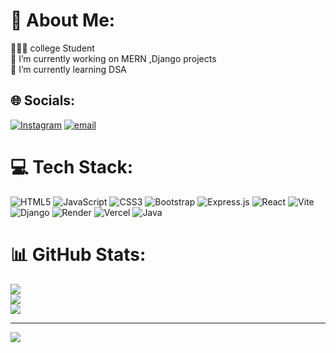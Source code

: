 # 💫 About Me:
👨🏿‍🎓 college Student<br>🔭 I’m currently working on MERN ,Django projects<br>🌱 I’m currently learning DSA


## 🌐 Socials:
[![Instagram](https://img.shields.io/badge/Instagram-%23E4405F.svg?logo=Instagram&logoColor=white)](https://instagram.com/x3__dharxnish__/) [![email](https://img.shields.io/badge/Email-D14836?logo=gmail&logoColor=white)](mailto:Dharanishwar.2006@gmail.com) 

# 💻 Tech Stack:
![HTML5](https://img.shields.io/badge/html5-%23E34F26.svg?style=for-the-badge&logo=html5&logoColor=white) ![JavaScript](https://img.shields.io/badge/javascript-%23323330.svg?style=for-the-badge&logo=javascript&logoColor=%23F7DF1E) ![CSS3](https://img.shields.io/badge/css3-%231572B6.svg?style=for-the-badge&logo=css3&logoColor=white) ![Bootstrap](https://img.shields.io/badge/bootstrap-%238511FA.svg?style=for-the-badge&logo=bootstrap&logoColor=white) ![Express.js](https://img.shields.io/badge/express.js-%23404d59.svg?style=for-the-badge&logo=express&logoColor=%2361DAFB) ![React](https://img.shields.io/badge/react-%2320232a.svg?style=for-the-badge&logo=react&logoColor=%2361DAFB) ![Vite](https://img.shields.io/badge/vite-%23646CFF.svg?style=for-the-badge&logo=vite&logoColor=white) ![Django](https://img.shields.io/badge/django-%23092E20.svg?style=for-the-badge&logo=django&logoColor=white) ![Render](https://img.shields.io/badge/Render-%46E3B7.svg?style=for-the-badge&logo=render&logoColor=white) ![Vercel](https://img.shields.io/badge/vercel-%23000000.svg?style=for-the-badge&logo=vercel&logoColor=white) ![Java](https://img.shields.io/badge/java-%23ED8B00.svg?style=for-the-badge&logo=openjdk&logoColor=white)
# 📊 GitHub Stats:
![](https://github-readme-stats.vercel.app/api?username=Dharanish-2006&theme=gotham&hide_border=false&include_all_commits=false&count_private=false)<br/>
![](https://nirzak-streak-stats.vercel.app/?user=Dharanish-2006&theme=gotham&hide_border=false)<br/>
![](https://github-readme-stats.vercel.app/api/top-langs/?username=Dharanish-2006&theme=gotham&hide_border=false&include_all_commits=false&count_private=false&layout=compact)

---
[![](https://visitcount.itsvg.in/api?id=Dharanish-2006&icon=6&color=1)](https://visitcount.itsvg.in)

<!-- Proudly created with GPRM ( https://gprm.itsvg.in ) -->
